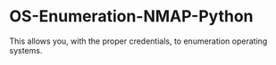 # OS-Enumeration-NMAP-Python
This allows you, with the proper credentials, to enumeration operating systems. 
